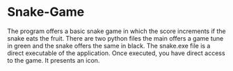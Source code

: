 # Snake-Game
The program offers a basic snake game in which the score increments if the snake eats the fruit.
There are two python files the main offers a game tune in green and the snake offers the same in black.
The snake.exe file is a direct executable of the application. Once executed, you have direct access to the game. 
It presents an icon.
